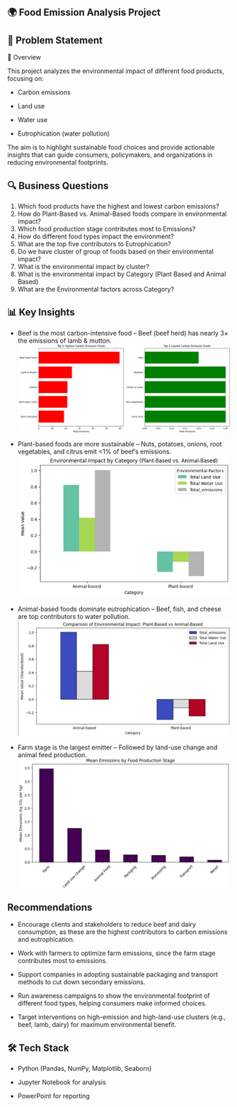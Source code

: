 ## 🌍 Food Emission Analysis Project
## 📌 Problem Statement

📌 Overview

This project analyzes the environmental impact of different food products, focusing on:

* Carbon emissions

* Land use

* Water use

* Eutrophication (water pollution)

The aim is to highlight sustainable food choices and provide actionable insights that can guide consumers, policymakers, and organizations in reducing environmental footprints.

## 🔍 Business Questions

1. Which food products have the highest and lowest carbon emissions?
2. How do Plant-Based vs. Animal-Based foods compare in environmental impact?
3. Which food production stage contributes most to Emissions?
4. How do different food types impact the environment?
5. What are the top five contributors to Eutrophication?
6. Do we have cluster of group of foods based on their environmental impact?
7. What is the environmental impact by cluster?
8. What is the environmental impact by Category (Plant Based and Animal Based)
9. What are the Environmental factors across Category?

## 📊 Key Insights

* Beef is the most carbon-intensive food – Beef (beef herd) has nearly 3× the emissions of lamb & mutton.
![visuals](https://github.com/ioakowuah/Environment-Impact-of-Food-Production-Analysis-Project/blob/main/Q1.png)

* Plant-based foods are more sustainable – Nuts, potatoes, onions, root vegetables, and citrus emit <1% of beef’s emissions.
![visuals](https://github.com/ioakowuah/Environment-Impact-of-Food-Production-Analysis-Project/blob/main/Q8.png)

* Animal-based foods dominate eutrophication – Beef, fish, and cheese are top contributors to water pollution.
![visuals](https://github.com/ioakowuah/Environment-Impact-of-Food-Production-Analysis-Project/blob/main/Q2.png)

* Farm stage is the largest emitter – Followed by land-use change and animal feed production.
![visuals](https://github.com/ioakowuah/Environment-Impact-of-Food-Production-Analysis-Project/blob/main/Q3.png)



## Recommendations

* Encourage clients and stakeholders to reduce beef and dairy consumption, as these are the highest contributors to carbon emissions and eutrophication.

* Work with farmers to optimize farm emissions, since the farm stage contributes most to emissions.
  
* Support companies in adopting sustainable packaging and transport methods to cut down secondary emissions.

* Run awareness campaigns to show the environmental footprint of different food types, helping consumers make informed choices.

* Target interventions on high-emission and high-land-use clusters (e.g., beef, lamb, dairy) for maximum environmental benefit.


## 🛠️ Tech Stack

* Python (Pandas, NumPy, Matplotlib, Seaborn)

* Jupyter Notebook for analysis

* PowerPoint for reporting
